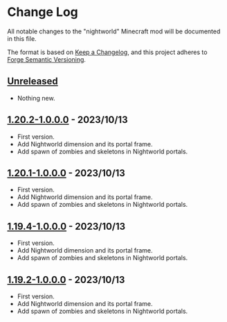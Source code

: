 # Change Log

All notable changes to the "nightworld" Minecraft mod will be documented in this file.

The format is based on [Keep a Changelog](https://keepachangelog.com/en/1.0.0/),
and this project adheres to [Forge Semantic Versioning](https://mcforge.readthedocs.io/en/latest/gettingstarted/versioning/#versioning).  

## [Unreleased]
- Nothing new.

## [1.20.2-1.0.0.0] - 2023/10/13
- First version.
- Add Nightworld dimension and its portal frame.
- Add spawn of zombies and skeletons in Nightworld portals.

## [1.20.1-1.0.0.0] - 2023/10/13
- First version.
- Add Nightworld dimension and its portal frame.
- Add spawn of zombies and skeletons in Nightworld portals.

## [1.19.4-1.0.0.0] - 2023/10/13
- First version.
- Add Nightworld dimension and its portal frame.
- Add spawn of zombies and skeletons in Nightworld portals.

## [1.19.2-1.0.0.0] - 2023/10/13
- First version.
- Add Nightworld dimension and its portal frame.
- Add spawn of zombies and skeletons in Nightworld portals.

[Unreleased]: https://github.com/Nyphet/nightworld

[1.20.2-1.0.0.0]: https://github.com/Nyphet/nightworld/releases/tag/v1.20.2-1.0.0.0

[1.20.1-1.0.0.0]: https://github.com/Nyphet/nightworld/releases/tag/v1.20.1-1.0.0.0

[1.19.4-1.0.0.0]: https://github.com/Nyphet/nightworld/releases/tag/v1.19.4-1.0.0.0

[1.19.2-1.0.0.0]: https://github.com/Nyphet/nightworld/releases/tag/v1.19.2-1.0.0.0
